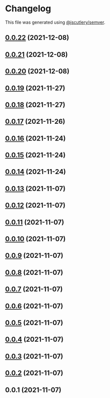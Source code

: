 # Changelog

This file was generated using [@jscutlery/semver](https://github.com/jscutlery/semver).

## [0.0.22](https://github.com/onedaycat/jaco/compare/core-0.0.21...core-0.0.22) (2021-12-08)



## [0.0.21](https://github.com/onedaycat/jaco/compare/core-0.0.20...core-0.0.21) (2021-12-08)



## [0.0.20](https://github.com/onedaycat/jaco/compare/core-0.0.19...core-0.0.20) (2021-12-08)



## [0.0.19](https://github.com/onedaycat/jaco/compare/core-0.0.18...core-0.0.19) (2021-11-27)



## [0.0.18](https://github.com/onedaycat/jaco/compare/core-0.0.17...core-0.0.18) (2021-11-27)



## [0.0.17](https://github.com/onedaycat/jaco/compare/core-0.0.16...core-0.0.17) (2021-11-26)



## [0.0.16](https://github.com/onedaycat/jaco/compare/core-0.0.15...core-0.0.16) (2021-11-24)



## [0.0.15](https://github.com/onedaycat/jaco/compare/core-0.0.14...core-0.0.15) (2021-11-24)



## [0.0.14](https://github.com/onedaycat/jaco/compare/core-0.0.13...core-0.0.14) (2021-11-24)



## [0.0.13](https://github.com/onedaycat/jaco/compare/core-0.0.12...core-0.0.13) (2021-11-07)



## [0.0.12](https://github.com/onedaycat/jaco/compare/core-0.0.11...core-0.0.12) (2021-11-07)



## [0.0.11](https://github.com/onedaycat/jaco/compare/core-0.0.10...core-0.0.11) (2021-11-07)



## [0.0.10](https://github.com/onedaycat/jaco/compare/core-0.0.9...core-0.0.10) (2021-11-07)



## [0.0.9](https://github.com/onedaycat/jaco/compare/core-0.0.8...core-0.0.9) (2021-11-07)



## [0.0.8](https://github.com/onedaycat/jaco/compare/core-0.0.7...core-0.0.8) (2021-11-07)



## [0.0.7](https://github.com/onedaycat/jaco/compare/core-0.0.6...core-0.0.7) (2021-11-07)



## [0.0.6](https://github.com/onedaycat/jaco/compare/core-0.0.5...core-0.0.6) (2021-11-07)



## [0.0.5](https://github.com/onedaycat/jaco/compare/core-0.0.4...core-0.0.5) (2021-11-07)



## [0.0.4](https://github.com/onedaycat/jaco/compare/core-0.0.3...core-0.0.4) (2021-11-07)



## [0.0.3](https://github.com/onedaycat/jaco/compare/core-0.0.2...core-0.0.3) (2021-11-07)



## [0.0.2](https://github.com/onedaycat/jaco/compare/core-0.0.1...core-0.0.2) (2021-11-07)



## 0.0.1 (2021-11-07)
